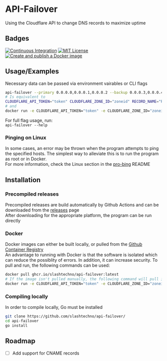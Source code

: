 
# API-Failover  
Using the Cloudflare API to change DNS records to maximize uptime
## Badges  
[![Continuous Integration](https://github.com/slashtechno/api-failover/actions/workflows/ci.yml/badge.svg)](https://github.com/slashtechno/api-failover/actions/workflows/ci.yml) [![MIT License](https://img.shields.io/badge/License-MIT-green.svg)](https://choosealicense.com/licenses/mit/) [![Create and publish a Docker image](https://github.com/slashtechno/api-failover/actions/workflows/build-Docker-image.yml/badge.svg)](https://github.com/slashtechno/api-failover/actions/workflows/build-Docker-image.yml)  
## Usage/Examples  
Necessary data can be passed via environment vairables or CLI flags  
```bash
api-failover --primary 0.0.0.0,0.0.0.1,0.0.0.2 --backup 0.0.0.3,0.0.0.4,0.0.0.5 --cloudflareapitoken token --cloudflarezoneid CLOUDFLAREZONEID --recordname RECORDNAME
# Is equivalent to 
CLOUDFLARE_API_TOKEN="token" CLOUDFLARE_ZONE_ID="zoneid" RECORD_NAME="RECORDNAME" PRIMARY_IPs="0.0.0.0,0.0.0.1,0.0.0.2" BACKUP_IPs="0.0.0.3,0.0.0.4,0.0.0.5" api-failover
# and
docker run -e CLOUDFLARE_API_TOKEN="token" -e CLOUDFLARE_ZONE_ID="zoneid" -e RECORD_NAME="RECORDNAME" -e PRIMARY_IPs="0.0.0.0,0.0.0.1,0.0.0.2" -e BACKUP_IPs="0.0.0.3,0.0.0.4,0.0.0.5" -it --rm ghcr.io/slashtechno/api-failover
```  
For full flag usage, run:   
`api-failover --help`  
### Pinging on Linux  
In some cases, an error may be thrown when the program attempts to ping the specified hosts. The simplest way to alleviate this is to run the program as root or in Docker.  
For more information, check the Linux section in the  [pro-bing](https://github.com/prometheus-community/pro-bing#linux) README
## Installation  
### Precompiled releases   
Precompiled releases are build automatically by Github Actions and can be downloaded from the [releases](https://github.com/slashtechno/api-failover/releases) page  
After downloading for the appropriate platform, the program can be run directly  
### Docker  
Docker images can either be built locally, or pulled from the [Github Container Registry](https://github.com/slashtechno/api-failover/pkgs/container/api-failover)  
An advantage to running with Docker is that the software is isolated which can reduce the possiblity of errors. In addition, it can increase security.
To pull and run, the following commands can be used:
```bash
docker pull ghcr.io/slashtechno/api-failover:latest 
# If the image isn't pulled manually, the following command will pull it automatically before running
docker run -e CLOUDFLARE_API_TOKEN="token" -e CLOUDFLARE_ZONE_ID="zoneid" -e RECORD_NAME="RECORDNAME" -e PRIMARY_IPs="0.0.0.0,0.0.0.1,0.0.0.2" -e BACKUP_IPs="0.0.0.3,0.0.0.4,0.0.0.5" -it --rm ghcr.io/slashtechno/api-failover
```  
### Compiling locally  
In order to compile locally, Go must be installed  
```bash
git clone https://github.com/slashtechno/api-failover/
cd api-failover
go install
```
## Roadmap  
- [ ] Add support for CNAME records  
